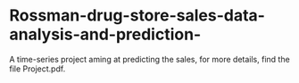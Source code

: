 # Rossman-drug-store-sales-data-analysis-and-prediction-
A time-series project aming at predicting the sales, for more details, find the file Project.pdf.
